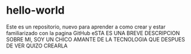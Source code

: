 # hello-world
Este es un repositorio, nuevo para aprender a como crear y estar familiarizado con la pagina GitHub
eSTA ES UNA BREVE DESCRIPCION SOBRE MI, SOY UN CHICO AMANTE DE LA TECNOLOGIA QUE DESPUES DE VER QUIZO CREARLA
